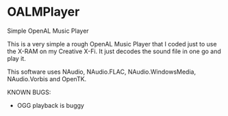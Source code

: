 # OALMPlayer
Simple OpenAL Music Player

This is a very simple a rough OpenAL Music Player that I coded just to use the X-RAM on my Creative X-Fi.
It just decodes the sound file in one go and play it.

This software uses NAudio, NAudio.FLAC, NAudio.WindowsMedia, NAudio.Vorbis and OpenTK.

KNOWN BUGS:
- OGG playback is buggy
